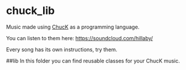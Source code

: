 # chuck_lib

Music made using [ChucK](http://chuck.cs.princeton.edu/) as a programming language.

You can listen to them here: https://soundcloud.com/hillaby/

Every song has its own instructions, try them.

##lib
In this folder you can find reusable classes for your ChucK music.


